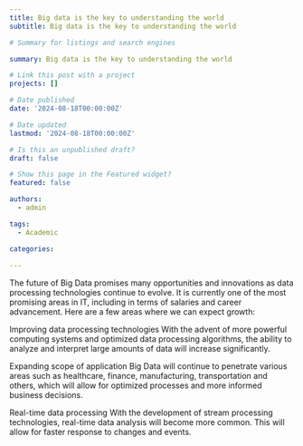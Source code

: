 ```yaml
---
title: Big data is the key to understanding the world
subtitle: Big data is the key to understanding the world

# Summary for listings and search engines

summary: Big data is the key to understanding the world

# Link this post with a project
projects: []

# Date published
date: '2024-08-18T00:00:00Z'

# Date updated
lastmod: '2024-08-18T00:00:00Z'

# Is this an unpublished draft?
draft: false

# Show this page in the Featured widget?
featured: false

authors:
  - admin

tags:
  - Academic

categories:
  
---
```


The future of Big Data promises many opportunities and innovations as data processing technologies continue to evolve. It is currently one of the most promising areas in IT, including in terms of salaries and career advancement. Here are a few areas where we can expect growth:

Improving data processing technologies
With the advent of more powerful computing systems and optimized data processing algorithms, the ability to analyze and interpret large amounts of data will increase significantly.

Expanding scope of application
Big Data will continue to penetrate various areas such as healthcare, finance, manufacturing, transportation and others, which will allow for optimized processes and more informed business decisions.

Real-time data processing
With the development of stream processing technologies, real-time data analysis will become more common. This will allow for faster response to changes and events.
